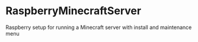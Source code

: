 # RaspberryMinecraftServer
Raspberry setup for running a Minecraft server with install and maintenance menu
